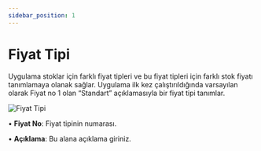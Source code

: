 ```yaml
---
sidebar_position: 1
---
```


# Fiyat Tipi

Uygulama stoklar için farklı fiyat tipleri ve bu fiyat tipleri için farklı stok fiyatı tanımlamaya olanak sağlar. Uygulama ilk kez çalıştırıldığında varsayılan olarak Fiyat no 1 olan “Standart” açıklamasıyla bir fiyat tipi tanımlar.


![Fiyat Tipi](/img/moduller/fiyat-tipi.png)

•	**Fiyat No**: Fiyat tipinin numarası.

•	**Açıklama**: Bu alana açıklama giriniz.
